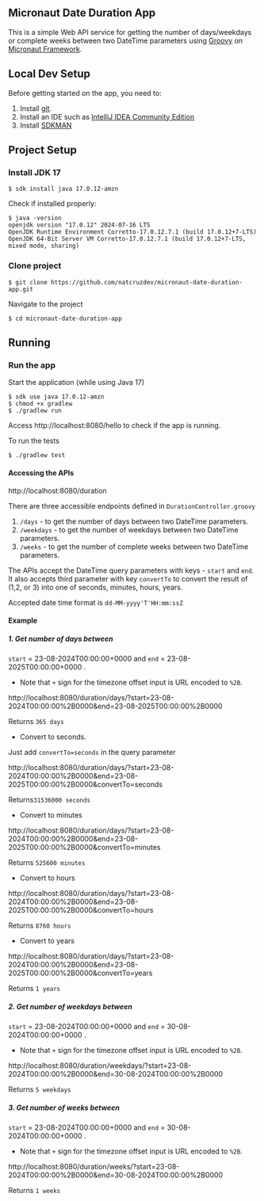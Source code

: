 ## Micronaut Date Duration App
This is a simple Web API service for getting the number of days/weekdays or complete weeks between two DateTime 
parameters using [Groovy](https://groovy-lang.org/documentation.html) on [Micronaut Framework](https://micronaut.io/).

## Local Dev Setup
Before getting started on the app, you need to:

1. Install [git](https://git-scm.com/).
2. Install an IDE such as  [IntelliJ IDEA Community Edition](https://www.jetbrains.com/idea/download/)
3. Install [SDKMAN](https://sdkman.io/)

## Project Setup
### Install JDK 17
```shell
$ sdk install java 17.0.12-amzn
```
Check if installed properly:
```shell
$ java -version
openjdk version "17.0.12" 2024-07-16 LTS
OpenJDK Runtime Environment Corretto-17.0.12.7.1 (build 17.0.12+7-LTS)
OpenJDK 64-Bit Server VM Corretto-17.0.12.7.1 (build 17.0.12+7-LTS, mixed mode, sharing)
```

### Clone project
```shell
$ git clone https://github.com/natcruzdev/micronaut-date-duration-app.git
```

Navigate to the project
```shell
$ cd micronaut-date-duration-app
```

## Running
### Run the app
Start the application (while using Java 17)
```shell
$ sdk use java 17.0.12-amzn
$ chmod +x gradlew
$ ./gradlew run
```
Access http://localhost:8080/hello to check if the app is running.

To run the tests
```shell
$ ./gradlew test
```

#### Accessing the APIs
http://localhost:8080/duration

There are three accessible endpoints defined in `DurationController.groovy`
1. `/days` - to get the number of days between two DateTime parameters.
2. `/weekdays` - to get the number of weekdays between two DateTime parameters.
3. `/weeks` - to get the number of complete weeks between two DateTime parameters.

The APIs accept the DateTime query parameters with keys -
`start` and `end`. It also accepts third parameter with key `convertTo` to convert
the result of (1,2, or 3) into one of seconds, minutes, hours, years.

Accepted date time format is `dd-MM-yyyy'T'HH:mm:ssZ`

#### Example
##### 1. Get number of days between
`start` = 23-08-2024T00:00:00+0000 and `end` = 23-08-2025T00:00:00+0000 .
- Note that `+` sign for the timezone offset input is URL encoded to `%2B`.

http://localhost:8080/duration/days/?start=23-08-2024T00:00:00%2B0000&end=23-08-2025T00:00:00%2B0000

Returns
`365 days`

- Convert to seconds.

Just add `convertTo=seconds` in the query parameter

http://localhost:8080/duration/days/?start=23-08-2024T00:00:00%2B0000&end=23-08-2025T00:00:00%2B0000&convertTo=seconds

Returns`31536000 seconds`

- Convert to minutes

http://localhost:8080/duration/days/?start=23-08-2024T00:00:00%2B0000&end=23-08-2025T00:00:00%2B0000&convertTo=minutes

Returns `525600 minutes`

- Convert to hours

http://localhost:8080/duration/days/?start=23-08-2024T00:00:00%2B0000&end=23-08-2025T00:00:00%2B0000&convertTo=hours

Returns `8760 hours`

- Convert to years

http://localhost:8080/duration/days/?start=23-08-2024T00:00:00%2B0000&end=23-08-2025T00:00:00%2B0000&convertTo=years

Returns `1 years`

##### 2. Get number of weekdays between
`start` = 23-08-2024T00:00:00+0000 and `end` = 30-08-2024T00:00:00+0000 .
- Note that `+` sign for the timezone offset input is URL encoded to `%2B`.

http://localhost:8080/duration/weekdays/?start=23-08-2024T00:00:00%2B0000&end=30-08-2024T00:00:00%2B0000

Returns `5 weekdays`

##### 3. Get number of weeks between
`start` = 23-08-2024T00:00:00+0000 and `end` = 30-08-2024T00:00:00+0000 .
- Note that `+` sign for the timezone offset input is URL encoded to `%2B`.

http://localhost:8080/duration/weeks/?start=23-08-2024T00:00:00%2B0000&end=30-08-2024T00:00:00%2B0000

Returns `1 weeks`